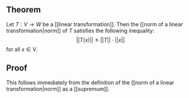 ## Theorem
Let $T:V\to W$ be a [[linear transformation]]. Then the [[norm of a linear transformation|norm]] of $T$ satisfies the following inequality: $$||T(x)|| \leq ||T||\cdot ||x||$$ for all $x \in V$.
## Proof
This follows immediately from the definition of the [[norm of a linear transformation|norm]] as a [[supremum]]. 
